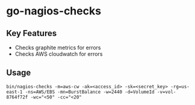 # go-nagios-checks

Key Features
------------
* Checks graphite metrics for errors
* Checks AWS cloudwatch for errors

Usage
-----
```
bin/nagios-checks -m=aws-cw -ak=<access_id> -sk=<secret_key> -rg=us-east-1 -ns=AWS/EBS -mn=BurstBalance -w=2440 -d=VolumeId -v=vol-8764f72f -wc="<50" -cc="<20"
````